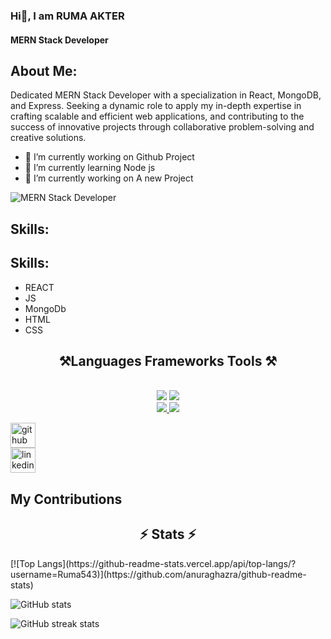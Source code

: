 ### Hi👋, I am RUMA AKTER
#### MERN Stack Developer


## About Me:
Dedicated MERN Stack Developer with a specialization in React, MongoDB, and Express. Seeking a dynamic role to apply my in-depth expertise in crafting scalable and efficient web applications, and contributing to the success of innovative projects through collaborative problem-solving and creative solutions.

- 🔭 I’m currently working on Github Project
- 🌱 I’m currently learning Node js
- 🔭 I’m currently working on A new Project


![MERN Stack Developer](https://i.ibb.co/G7nHT4G/Hi.png)





## Skills:


## Skills:
- REACT
- JS 
- MongoDb
- HTML
- CSS
<h2 align="center">⚒️Languages Frameworks Tools ⚒️</h2>
<br/>
<div align="center">
    <img src="https://skillicons.dev/icons?i=react,mui,html,css,vscode,github,tailwind,git" />
    <img src="https://skillicons.dev/icons?i=nodejs,javascript,express,firebase,mongodb," /><br>
</div>




<div align="center"> 
  <a href="mailto:ruma.afrin543@gmail.com">
    <img src="https://img.shields.io/badge/Gmail-333333?style=for-the-badge&logo=gmail&logoColor=red" />
  </a>
  <a href="https://linkedin.com/in/ruma-akter-b51057179" target="_blank">
    <img src="https://img.shields.io/badge/LinkedIn-0077B5?style=for-the-badge&logo=linkedin&logoColor=white" target="_blank" />
  </a>
 
</div>

[<img src='https://cdn.jsdelivr.net/npm/simple-icons@3.0.1/icons/github.svg' alt='github' height='40'>](https://github.com/Ruma543)  
[<img src='https://cdn.jsdelivr.net/npm/simple-icons@3.0.1/icons/linkedin.svg' alt='linkedin' height='40'>](https://linkedin.com/in/ruma-akter-b51057179)  
 <h2> My Contributions </h2>
 <h2 align="center">⚡ Stats ⚡</h2>
[![Top Langs](https://github-readme-stats.vercel.app/api/top-langs/?username=Ruma543)](https://github.com/anuraghazra/github-readme-stats)

![GitHub stats](https://github-readme-stats.vercel.app/api?username=Ruma543&show_icons=true)  

![GitHub streak stats](https://streak-stats.demolab.com/?user=Ruma543)  

